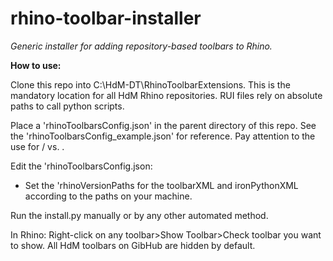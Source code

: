 # rhino-toolbar-installer
*Generic installer for adding repository-based toolbars to Rhino.*

**How to use:**

Clone this repo into C:\HdM-DT\RhinoToolbarExtensions. This is the mandatory location for all HdM Rhino repositories. RUI files rely on absolute paths to call python scripts.

Place a 'rhinoToolbarsConfig.json' in the parent directory of this repo. See the 'rhinoToolbarsConfig_example.json' for reference. Pay attention to the use for / vs. \.

Edit the 'rhinoToolbarsConfig.json:
  * Set the 'rhinoVersionPaths for the toolbarXML and ironPythonXML according to the paths on your machine.

Run the install.py manually or by any other automated method.

In Rhino: Right-click on any toolbar>Show Toolbar>Check toolbar you want to show. All HdM toolbars on GibHub are hidden by default.
